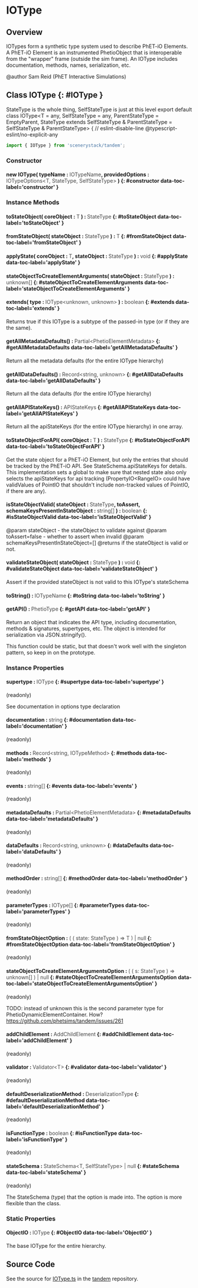 # IOType

## Overview

IOTypes form a synthetic type system used to describe PhET-iO Elements. A PhET-iO Element is an instrumented PhetioObject
that is interoperable from the "wrapper" frame (outside the sim frame). An IOType includes documentation, methods,
names, serialization, etc.

@author Sam Reid (PhET Interactive Simulations)

## Class IOType {: #IOType }


StateType is the whole thing, SelfStateType is just at this level
export default class IOType&lt;T = any, SelfStateType = any, ParentStateType = EmptyParent, StateType extends SelfStateType &amp; ParentStateType = SelfStateType &amp; ParentStateType&gt; { // eslint-disable-line @typescript-eslint/no-explicit-any

```js
import { IOType } from 'scenerystack/tandem';
```
### Constructor

#### new IOType( typeName : <span style="font-weight: 400; opacity: 80%;">IOTypeName</span>, providedOptions : <span style="font-weight: 400; opacity: 80%;">IOTypeOptions&lt;T, StateType, SelfStateType&gt;</span> ) {: #constructor data-toc-label='constructor' }

### Instance Methods

#### toStateObject( coreObject : <span style="font-weight: 400; opacity: 80%;">T</span> ) : <span style="font-weight: 400; opacity: 80%;">StateType</span> {: #toStateObject data-toc-label='toStateObject' }

#### fromStateObject( stateObject : <span style="font-weight: 400; opacity: 80%;">StateType</span> ) : <span style="font-weight: 400; opacity: 80%;">T</span> {: #fromStateObject data-toc-label='fromStateObject' }

#### applyState( coreObject : <span style="font-weight: 400; opacity: 80%;">T</span>, stateObject : <span style="font-weight: 400; opacity: 80%;">StateType</span> ) : <span style="font-weight: 400; opacity: 80%;">void</span> {: #applyState data-toc-label='applyState' }

#### stateObjectToCreateElementArguments( stateObject : <span style="font-weight: 400; opacity: 80%;">StateType</span> ) : <span style="font-weight: 400; opacity: 80%;">unknown[]</span> {: #stateObjectToCreateElementArguments data-toc-label='stateObjectToCreateElementArguments' }

#### extends( type : <span style="font-weight: 400; opacity: 80%;">IOType&lt;unknown, unknown&gt;</span> ) : <span style="font-weight: 400; opacity: 80%;">boolean</span> {: #extends data-toc-label='extends' }

Returns true if this IOType is a subtype of the passed-in type (or if they are the same).

#### getAllMetadataDefaults() : <span style="font-weight: 400; opacity: 80%;">Partial&lt;PhetioElementMetadata&gt;</span> {: #getAllMetadataDefaults data-toc-label='getAllMetadataDefaults' }

Return all the metadata defaults (for the entire IOType hierarchy)

#### getAllDataDefaults() : <span style="font-weight: 400; opacity: 80%;">Record&lt;string, unknown&gt;</span> {: #getAllDataDefaults data-toc-label='getAllDataDefaults' }

Return all the data defaults (for the entire IOType hierarchy)

#### getAllAPIStateKeys() : <span style="font-weight: 400; opacity: 80%;">APIStateKeys</span> {: #getAllAPIStateKeys data-toc-label='getAllAPIStateKeys' }

Return all the apiStateKeys (for the entire IOType hierarchy) in one array.

#### toStateObjectForAPI( coreObject : <span style="font-weight: 400; opacity: 80%;">T</span> ) : <span style="font-weight: 400; opacity: 80%;">StateType</span> {: #toStateObjectForAPI data-toc-label='toStateObjectForAPI' }

Get the state object for a PhET-iO Element, but only the entries that should be tracked by the PhET-iO API. See
StateSchema.apiStateKeys for details. This implementation sets a global to make sure that nested state also only
selects the apiStateKeys for api tracking (PropertyIO&lt;RangeIO&gt; could have validValues of PointIO that shouldn't
include non-tracked values of PointIO, if there are any).

#### isStateObjectValid( stateObject : <span style="font-weight: 400; opacity: 80%;">StateType</span>, toAssert, schemaKeysPresentInStateObject : <span style="font-weight: 400; opacity: 80%;">string[]</span> ) : <span style="font-weight: 400; opacity: 80%;">boolean</span> {: #isStateObjectValid data-toc-label='isStateObjectValid' }

@param stateObject - the stateObject to validate against
@param toAssert=false - whether to assert when invalid
@param schemaKeysPresentInStateObject=[]
@returns if the stateObject is valid or not.

#### validateStateObject( stateObject : <span style="font-weight: 400; opacity: 80%;">StateType</span> ) : <span style="font-weight: 400; opacity: 80%;">void</span> {: #validateStateObject data-toc-label='validateStateObject' }

Assert if the provided stateObject is not valid to this IOType's stateSchema

#### toString() : <span style="font-weight: 400; opacity: 80%;">IOTypeName</span> {: #toString data-toc-label='toString' }

#### getAPI() : <span style="font-weight: 400; opacity: 80%;">PhetioType</span> {: #getAPI data-toc-label='getAPI' }

Return an object that indicates the API type, including documentation, methods &amp; signatures, supertypes, etc.
The object is intended for serialization via JSON.stringify().

This function could be static, but that doesn't work well with the singleton pattern, so keep in on the prototype.

### Instance Properties

#### supertype : <span style="font-weight: 400; opacity: 80%;">IOType</span> {: #supertype data-toc-label='supertype' }

(readonly)

See documentation in options type declaration

#### documentation : <span style="font-weight: 400; opacity: 80%;">string</span> {: #documentation data-toc-label='documentation' }

(readonly)

#### methods : <span style="font-weight: 400; opacity: 80%;">Record&lt;string, IOTypeMethod&gt;</span> {: #methods data-toc-label='methods' }

(readonly)

#### events : <span style="font-weight: 400; opacity: 80%;">string[]</span> {: #events data-toc-label='events' }

(readonly)

#### metadataDefaults : <span style="font-weight: 400; opacity: 80%;">Partial&lt;PhetioElementMetadata&gt;</span> {: #metadataDefaults data-toc-label='metadataDefaults' }

(readonly)

#### dataDefaults : <span style="font-weight: 400; opacity: 80%;">Record&lt;string, unknown&gt;</span> {: #dataDefaults data-toc-label='dataDefaults' }

(readonly)

#### methodOrder : <span style="font-weight: 400; opacity: 80%;">string[]</span> {: #methodOrder data-toc-label='methodOrder' }

(readonly)

#### parameterTypes : <span style="font-weight: 400; opacity: 80%;">IOType[]</span> {: #parameterTypes data-toc-label='parameterTypes' }

(readonly)

#### fromStateObjectOption : <span style="font-weight: 400; opacity: 80%;">( ( state: StateType ) =&gt; T ) | null</span> {: #fromStateObjectOption data-toc-label='fromStateObjectOption' }

(readonly)

#### stateObjectToCreateElementArgumentsOption : <span style="font-weight: 400; opacity: 80%;">( ( s: StateType ) =&gt; unknown[] ) | null</span> {: #stateObjectToCreateElementArgumentsOption data-toc-label='stateObjectToCreateElementArgumentsOption' }

(readonly)

TODO: instead of unknown this is the second parameter type for PhetioDynamicElementContainer. How? https://github.com/phetsims/tandem/issues/261

#### addChildElement : <span style="font-weight: 400; opacity: 80%;">AddChildElement</span> {: #addChildElement data-toc-label='addChildElement' }

(readonly)

#### validator : <span style="font-weight: 400; opacity: 80%;">Validator&lt;T&gt;</span> {: #validator data-toc-label='validator' }

(readonly)

#### defaultDeserializationMethod : <span style="font-weight: 400; opacity: 80%;">DeserializationType</span> {: #defaultDeserializationMethod data-toc-label='defaultDeserializationMethod' }

(readonly)

#### isFunctionType : <span style="font-weight: 400; opacity: 80%;">boolean</span> {: #isFunctionType data-toc-label='isFunctionType' }

(readonly)

#### stateSchema : <span style="font-weight: 400; opacity: 80%;">StateSchema&lt;T, SelfStateType&gt; | null</span> {: #stateSchema data-toc-label='stateSchema' }

(readonly)

The StateSchema (type) that the option is made into. The option is more flexible than the class.

### Static Properties

#### ObjectIO : <span style="font-weight: 400; opacity: 80%;">IOType</span> {: #ObjectIO data-toc-label='ObjectIO' }

The base IOType for the entire hierarchy.



## Source Code

See the source for [IOType.ts](https://github.com/phetsims/tandem/blob/main/js/types/IOType.ts) in the [tandem](https://github.com/phetsims/tandem) repository.
